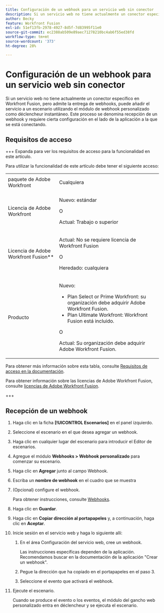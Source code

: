 ```yaml
---
title: Configuración de un webhook para un servicio web sin conector
description: Si un servicio web no tiene actualmente un conector específico en Workfront Fusion, pero admite la entrega de webhooks, puede añadir el servicio a un escenario utilizando el módulo de webhook personalizado como déclencheur instantáneo.
author: Becky
feature: Workfront Fusion
exl-id: 51ef13fb-2978-4927-8d5f-7d83995f11e0
source-git-commit: ec2388ab509e89aec71278210bc4ab6f55ed38fd
workflow-type: tm+mt
source-wordcount: '373'
ht-degree: 28%

---
```


# Configuración de un webhook para un servicio web sin conector

Si un servicio web no tiene actualmente un conector específico en Workfront Fusion, pero admite la entrega de webhooks, puede añadir el servicio a un escenario utilizando el módulo de webhook personalizado como déclencheur instantáneo. Este proceso se denomina recepción de un webhook y requiere cierta configuración en el lado de la aplicación a la que se está conectando.

## Requisitos de acceso

+++ Expanda para ver los requisitos de acceso para la funcionalidad en este artículo.

Para utilizar la funcionalidad de este artículo debe tener el siguiente acceso:

<table style="table-layout:auto">
 <col> 
 <col> 
 <tbody> 
  <tr> 
   <td role="rowheader">paquete de Adobe Workfront 
   <td> <p>Cualquiera</p> </td> 
  </tr> 
  <tr data-mc-conditions=""> 
   <td role="rowheader">Licencia de Adobe Workfront</td> 
   <td> <p>Nuevo: estándar</p><p>O</p><p>Actual: Trabajo o superior</p> </td> 
  </tr> 
  <tr> 
   <td role="rowheader">Licencia de Adobe Workfront Fusion**</td> 
   <td>
   <p>Actual: No se requiere licencia de Workfront Fusion</p>
   <p>O</p>
   <p>Heredado: cualquiera </p>
   </td> 
  </tr> 
  <tr> 
   <td role="rowheader">Producto</td> 
   <td>
   <p>Nuevo:</p> <ul><li>Plan Select or Prime Workfront: su organización debe adquirir Adobe Workfront Fusion.</li><li>Plan Ultimate Workfront: Workfront Fusion está incluido.</li></ul>
   <p>O</p>
   <p>Actual: Su organización debe adquirir Adobe Workfront Fusion.</p>
   </td> 
  </tr>
 </tbody> 
</table>

Para obtener más información sobre esta tabla, consulte [Requisitos de acceso en la documentación](/help/workfront-fusion/references/licenses-and-roles/access-level-requirements-in-documentation.md).

Para obtener información sobre las licencias de Adobe Workfront Fusion, consulte [licencias de Adobe Workfront Fusion](/help/workfront-fusion/set-up-and-manage-workfront-fusion/licensing-operations-overview/license-automation-vs-integration.md).

+++

## Recepción de un webhook

1. Haga clic en la ficha **[!UICONTROL Escenarios]** en el panel izquierdo.
1. Seleccione el escenario en el que desea agregar un webhook.
1. Haga clic en cualquier lugar del escenario para introducir el Editor de escenarios.
1. Agregue el módulo **Webhooks > Webhook personalizado** para comenzar su escenario.
1. Haga clic en **Agregar** junto al campo Webhook.
1. Escriba un **nombre de webhook** en el cuadro que se muestra
1. (Opcional) configure el webhook.

   Para obtener instrucciones, consulte [Webhooks](/help/workfront-fusion/references/apps-and-modules/universal-connectors/webhooks-updated.md).

1. Haga clic en **Guardar**.

1. Haga clic en **Copiar dirección al portapapeles** y, a continuación, haga clic en **Aceptar**.

1. Inicie sesión en el servicio web y haga lo siguiente allí:

   1. En el área Configuración del servicio web, cree un webhook.

      Las instrucciones específicas dependen de la aplicación. Recomendamos buscar en la documentación de la aplicación &quot;Crear un webhook&quot;.
   1. Pegue la dirección que ha copiado en el portapapeles en el paso 3.
   1. Seleccione el evento que activará el webhook.

1. Ejecute el escenario.

   Cuando se produce el evento o los eventos, el módulo del gancho web personalizado entra en déclencheur y se ejecuta el escenario.
